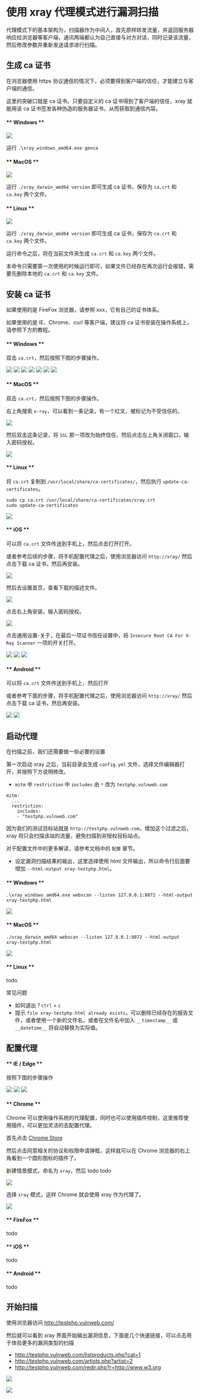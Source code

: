 # 使用 xray 代理模式进行漏洞扫描

代理模式下的基本架构为，扫描器作为中间人，首先原样转发流量，并返回服务器响应给浏览器等客户端，通讯两端都认为自己直接与对方对话，同时记录该流量，然后修改参数并重新发送请求进行扫描。

## 生成 ca 证书

在浏览器使用 https 协议通信的情况下，必须要得到客户端的信任，才能建立与客户端的通信。

这里的突破口就是 ca 证书。只要自定义的 ca 证书得到了客户端的信任，xray 就能用该 ca 证书签发各种伪造的服务器证书，从而获取到通信内容。

<!-- tabs:start -->

#### ** Windows **

![](../assets/tutorial/windows_genca.png)

运行 `.\xray_windows_amd64.exe genca`

#### ** MacOS **

![](../assets/tutorial/mac_genca.png)

运行 `./xray_darwin_amd64 version` 即可生成 ca 证书，保存为 `ca.crt` 和 `ca.key` 两个文件。

#### ** Linux **

![](../assets/tutorial/linux_genca.png)

运行 `./xray_darwin_amd64 version` 即可生成 ca 证书，保存为 `ca.crt` 和 `ca.key` 两个文件。

<!-- tabs:end -->

运行命令之后，将在当前文件夹生成 `ca.crt` 和 `ca.key` 两个文件。

本命令只需要第一次使用的时候运行即可，如果文件已经存在再次运行会报错，需要先删除本地的 `ca.crt` 和 `ca.key` 文件。

## 安装 ca 证书

如果使用的是 FireFox 浏览器，请参照 xxx，它有自己的证书体系。

如果使用的是 IE、Chrome、curl 等客户端，建议将 ca 证书安装在操作系统上，请参照下方的教程。

<!-- tabs:start -->

#### ** Windows **

双击 `ca.crt`，然后按照下图的步骤操作。

![](../assets/tutorial/windows_install_ca_1.png)
![](../assets/tutorial/windows_install_ca_2.png)
![](../assets/tutorial/windows_install_ca_3.png)
![](../assets/tutorial/windows_install_ca_4.png)
![](../assets/tutorial/windows_install_ca_5.png)
![](../assets/tutorial/windows_install_ca_6.png)
![](../assets/tutorial/windows_install_ca_7.png)

#### ** MacOS **

双击 `ca.crt`，然后按照下图的步骤操作。

右上角搜索 `x-ray`，可以看到一条记录，有一个红叉，被标记为不受信任的。

![](../assets/tutorial/mac_install_ca_1.png)

然后双击这条记录，将 `SSL` 那一项改为始终信任，然后点击左上角关闭窗口，输入密码授权。

![](../assets/tutorial/mac_install_ca_2.png)

#### ** Linux **

将 `ca.crt` 复制到 `/usr/local/share/ca-certificates/`，然后执行 `update-ca-certificates`。

```
sudo cp ca.crt /usr/local/share/ca-certificates/xray.crt
sudo update-ca-certificates
```

![](../assets/tutorial/linux_install_ca_1.png)

#### ** iOS **

可以将 `ca.crt` 文件传送到手机上，然后点击打开打开。

或者参考后续的步骤，将手机配置代理之后，使用浏览器访问 `http://xray/` 然后点击下载 ca 证书，然后再安装。

![](../assets/tutorial/ios_install_ca_1.png)

然后去设置首页，查看下载的描述文件。

![](../assets/tutorial/ios_install_ca_2.png)

点击右上角安装，输入密码授权。

![](../assets/tutorial/ios_install_ca_3.png)

点击通用设置-关于，在最后一项证书信任设置中，将 `Insecure Root CA For X-Ray Scanner` 一项的开关打开。

![](../assets/tutorial/ios_install_ca_4.png)
![](../assets/tutorial/ios_install_ca_5.png)
![](../assets/tutorial/ios_install_ca_6.png)

#### ** Android **

可以将 `ca.crt` 文件传送到手机上，然后打开

或者参考下面的步骤，将手机配置代理之后，使用浏览器访问 `http://xray/` 然后点击下载 ca 证书，然后再安装。

![](../assets/tutorial/android_install_ca_1.jpg)
![](../assets/tutorial/android_install_ca_2.jpg)

<!-- tabs:end -->

## 启动代理

在扫描之前，我们还需要做一些必要的设置

第一次启动 xray 之后，当前目录会生成 `config.yml` 文件，选择文件编辑器打开，并按照下方说明修改。

 - `mitm` 中 `restriction` 中 `includes` 由 `*` 改为 `testphp.vulnweb.com`

```
mitm:
  ...
  restriction:
    includes:
    - "testphp.vulnweb.com"
```

因为我们的测试目标站就是 `http://testphp.vulnweb.com`，增加这个过滤之后，xray 将只会扫描该站的流量，避免扫描到非授权目标站点。

对于配置文件中的更多解读，请参考文档中的 `配置` 章节。

 - 设定漏洞扫描结果的输出，这里选择使用 html 文件输出，所以命令行后面要增加 `--html-output xray-testphp.html`。

<!-- tabs:start -->

#### ** Windows **

```
.\xray_windows_amd64.exe webscan --listen 127.0.0.1:8072 --html-output xray-testphp.html
```

![](../assets/tutorial/windows_proxy_webscan_1.png)

#### ** MacOS **

```
./xray_darwin_amd64 webscan --listen 127.0.0.1:8072 --html-output xray-testphp.html
```

![](../assets/tutorial/mac_proxy_webscan_1.png)

#### ** Linux **

todo

<!-- tabs:end -->

常见问题

 - 如何退出？`ctrl` + `c`
 - 提示 `file xray-testphp.html already exists`，可以删除已经存在的报告文件，或者使用一个新的文件名，或者在文件名中加入 `__timestamp__` 或 `__datetime__` 将自动替换为实际值。

## 配置代理

<!-- tabs:start -->

#### ** IE / Edge **

按照下图的步骤操作

![](../assets/tutorial/ie_configure_proxy_1.png)
![](../assets/tutorial/ie_configure_proxy_2.png)
![](../assets/tutorial/ie_configure_proxy_3.png)

#### ** Chrome **

Chrome 可以使用操作系统的代理配置，同时也可以使用插件控制，这里推荐使用插件，可以更加灵活的去配置代理。

首先点击 [Chrome Store](https://chrome.google.com/webstore/detail/padekgcemlokbadohgkifijomclgjgif)

然后点击同意相关的协议和权限申请弹框，这样就可以在 Chrome 浏览器的右上角看到一个圆形图标的插件了。

新建情景模式，命名为 `xray`，然后 todo todo

![](../assets/tutorial/chrome_configure_proxy_1.png)

选择 `xray` 模式，这样 Chrome 就会使用 xray 作为代理了。

![](../assets/tutorial/chrome_configure_proxy_2.png)

#### ** FireFox **

todo

#### ** iOS **

todo

#### ** Android **

todo

<!-- tabs:end -->

## 开始扫描

使用浏览器访问 http://testphp.vulnweb.com/

然后就可以看到 xray 界面开始输出漏洞信息，下面是几个快速链接，可以点击用于体验更多的漏洞类型的扫描

 - http://testphp.vulnweb.com/listproducts.php?cat=1
 - http://testphp.vulnweb.com/artists.php?artist=2
 - http://testphp.vulnweb.com/redir.php?r=http://www.w3.org

![](../assets/tutorial/xray_proxy_scan_vuln_1.png)

![](../assets/tutorial/xray_proxy_scan_html_report_1.png)

